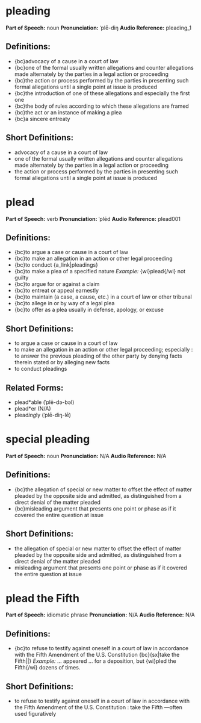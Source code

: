 # pleading

**Part of Speech:** noun
**Pronunciation:** ˈplē-diŋ
**Audio Reference:** pleading_1

## Definitions:
- {bc}advocacy of a cause in a court of law
- {bc}one of the formal usually written allegations and counter allegations made alternately by the parties in a legal action or proceeding
- {bc}the action or process performed by the parties in presenting such formal allegations until a single point at issue is produced
- {bc}the introduction of one of these allegations and especially the first one
- {bc}the body of rules according to which these allegations are framed
- {bc}the act or an instance of making a plea
- {bc}a sincere entreaty

## Short Definitions:
- advocacy of a cause in a court of law
- one of the formal usually written allegations and counter allegations made alternately by the parties in a legal action or proceeding
- the action or process performed by the parties in presenting such formal allegations until a single point at issue is produced
# plead

**Part of Speech:** verb
**Pronunciation:** ˈplēd
**Audio Reference:** plead001

## Definitions:
- {bc}to argue a case or cause in a court of law
- {bc}to make an allegation in an action or other legal proceeding
- {bc}to conduct {a_link|pleadings}
- {bc}to make a plea of a specified nature 
  *Example:* {wi}plead{/wi} not guilty
- {bc}to argue for or against a claim
- {bc}to entreat or appeal earnestly
- {bc}to maintain (a case, a cause, etc.) in a court of law or other tribunal
- {bc}to allege in or by way of a legal plea
- {bc}to offer as a plea usually in defense, apology, or excuse

## Short Definitions:
- to argue a case or cause in a court of law
- to make an allegation in an action or other legal proceeding; especially : to answer the previous pleading of the other party by denying facts therein stated or by alleging new facts
- to conduct pleadings

## Related Forms:
- plead*able (ˈplē-də-bəl)
- plead*er (N/A)
- plead*ing*ly (ˈplē-diŋ-lē)
# special pleading

**Part of Speech:** noun
**Pronunciation:** N/A
**Audio Reference:** N/A

## Definitions:
- {bc}the allegation of special or new matter to offset the effect of matter pleaded by the opposite side and admitted, as distinguished from a direct denial of the matter pleaded
- {bc}misleading argument that presents one point or phase as if it covered the entire question at issue

## Short Definitions:
- the allegation of special or new matter to offset the effect of matter pleaded by the opposite side and admitted, as distinguished from a direct denial of the matter pleaded
- misleading argument that presents one point or phase as if it covered the entire question at issue
# plead the Fifth

**Part of Speech:** idiomatic phrase
**Pronunciation:** N/A
**Audio Reference:** N/A

## Definitions:
- {bc}to refuse to testify against oneself in a court of law in accordance with the Fifth Amendment of the U.S. Constitution {bc}{sx|take the Fifth||} 
  *Example:* … appeared … for a deposition, but {wi}pled the Fifth{/wi} dozens of times.

## Short Definitions:
- to refuse to testify against oneself in a court of law in accordance with the Fifth Amendment of the U.S. Constitution : take the Fifth —often used figuratively
